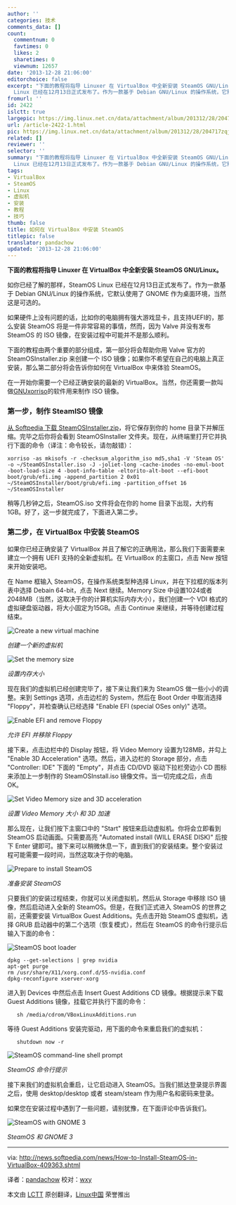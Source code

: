 ```yaml
---
author: ''
categories: 技术
comments_data: []
count:
  commentnum: 0
  favtimes: 0
  likes: 2
  sharetimes: 0
  viewnum: 12657
date: '2013-12-28 21:06:00'
editorchoice: false
excerpt: "下面的教程将指导 Linuxer 在 VirtualBox 中全新安装 SteamOS GNU/Linux。\r\n如你已经了解的那样，SteamOS
  Linux 已经在12月13日正式发布了。作为一款基于 Debian GNU/Linux 的操作系统，它默认使用了 GNOME 作为桌面  ..."
fromurl: ''
id: 2422
islctt: true
largepic: https://img.linux.net.cn/data/attachment/album/201312/28/204717zqjwmw78oj7not2e.png
url: /article-2422-1.html
pic: https://img.linux.net.cn/data/attachment/album/201312/28/204717zqjwmw78oj7not2e.png.thumb.jpg
related: []
reviewer: ''
selector: ''
summary: "下面的教程将指导 Linuxer 在 VirtualBox 中全新安装 SteamOS GNU/Linux。\r\n如你已经了解的那样，SteamOS
  Linux 已经在12月13日正式发布了。作为一款基于 Debian GNU/Linux 的操作系统，它默认使用了 GNOME 作为桌面  ..."
tags:
- VirtualBox
- SteamOS
- Linux
- 虚拟机
- 安装
- 教程
- 技巧
thumb: false
title: 如何在 VirtualBox 中安装 SteamOS
titlepic: false
translator: pandachow
updated: '2013-12-28 21:06:00'
---
```


**下面的教程将指导 Linuxer 在 VirtualBox 中全新安装 SteamOS GNU/Linux。**


如你已经了解的那样，SteamOS Linux 已经在12月13日正式发布了。作为一款基于 Debian GNU/Linux 的操作系统，它默认使用了 GNOME 作为桌面环境，当然这是可选的。


如果硬件上没有问题的话，比如你的电脑拥有强大游戏显卡，且支持UEFI的，那么安装 SteamOS 将是一件非常容易的事情，然而，因为 Valve 并没有发布 SteamOS 的 ISO 镜像，在安装过程中可能并不是那么顺利。


下面的教程由两个重要的部分组成，第一部分将会帮助你用 Valve 官方的 SteamOSInstaller.zip 来创建一个 ISO 镜像；如果你不希望在自己的电脑上真正安装，那么第二部分将会告诉你如何在 VirtualBox 中来体验 SteamOS。


在一开始你需要一个已经正确安装的最新的 VirtualBox。当然，你还需要一款叫做[GNUxorriso](http://linux.softpedia.com/get/Programming/Libraries/GNU-xorriso-36759.shtml)的软件用来制作 ISO 镜像。


### 第一步，制作 SteamISO 镜像


[从 Softpedia 下载 SteamOSInstaller.zip](http://linux.softpedia.com/get/System/Operating-Systems/Linux-Distributions/SteamOS-103040.shtml)，将它保存到你的 home 目录下并解压缩。完毕之后你将会看到 SteamOSInstaller 文件夹。现在，从终端里打开它并执行下面的命令（译注：命令较长，请勿敲错）：



```
xorriso -as mkisofs -r -checksum_algorithm_iso md5,sha1 -V 'Steam OS' -o ~/SteamOSInstaller.iso -J -joliet-long -cache-inodes -no-emul-boot -boot-load-size 4 -boot-info-table -eltorito-alt-boot --efi-boot boot/grub/efi.img -append_partition 2 0x01 ~/SteamOSInstaller/boot/grub/efi.img -partition_offset 16 ~/SteamOSInstaller
```

稍等几秒钟之后，SteamOS.iso 文件将会在你的 home 目录下出现，大约有 1GB。好了，这一步就完成了，下面进入第二步。


### 第二步，在 VirtualBox 中安装 SteamOS


如果你已经正确安装了 VirtualBox 并且了解它的正确用法，那么我们下面需要来建立一个拥有 UEFI 支持的全新虚拟机。在 VirtualBox 的主窗口，点击 New 按钮来开始安装吧。


在 Name 框输入 SteamOS，在操作系统类型种选择 Linux，并在下拉框的版本列表中选择 Debain 64-bit，点击 Next 继续。Memory Size 中设置1024或者2048MB（当然，这取决于你的计算机实际内存大小），我们创建一个 VDI 格式的虚拟硬盘驱动器，将大小固定为15GB。点击 Continue 来继续，并等待创建过程结束。


![Create a new virtual machine](https://img.linux.net.cn/data/attachment/album/201312/28/204717zqjwmw78oj7not2e.png)


*创建一个新的虚拟机*


![Set the memory size](https://img.linux.net.cn/data/attachment/album/201312/28/2047184iaplthazh8p882g.png)


*设置内存大小*


现在我们的虚拟机已经创建完毕了，接下来让我们来为 SteamOS 做一些小小的调整。来到 Settings 选项，点击边栏的 System，然后在 Boot Order 中取消选择 "Floppy"，并检查确认已经选择 "Enable EFI (special OSes only)" 选项。


![Enable EFI and remove Floppy](https://img.linux.net.cn/data/attachment/album/201312/28/2047204siphmdspcbwxjip.png)


*允许 EFI 并移除 Floppy*


接下来，点击边栏中的 Display 按钮，将 Video Memory 设置为128MB，并勾上 "Enable 3D Acceleration" 选项。然后，进入边栏的 Storage 部分，点击 "Controller: IDE" 下面的 "Empty"，并点击 CD/DVD 驱动下拉栏旁边小 CD 图标来添加上一步制作的 SteamOSInstall.iso 镜像文件。当一切完成之后，点击 OK。


![Set Video Memory size and 3D acceleration](https://img.linux.net.cn/data/attachment/album/201312/28/204722bsgw1ids1sgw7ok9.png)


*设置 Video Memory 大小 和 3D 加速*


那么现在，让我们按下主窗口中的 "Start" 按钮来启动虚拟机。你将会立即看到 SteamOS 启动画面。只需要高亮 "Automated install (WILL ERASE DISK)" 后按下 Enter 键即可。接下来可以稍微休息一下，直到我们的安装结束。整个安装过程可能需要一段时间，当然这取决于你的电脑。


![Prepare to install SteamOS](https://img.linux.net.cn/data/attachment/album/201312/28/204723z33phh67x4wpgppj.png)


*准备安装 SteamOS*


只要我们的安装过程结束，你就可以关闭虚拟机，然后从 Storage 中移除 ISO 镜像，然后启动进入全新的 SteamOS。但是，在我们正式进入 SteamOS 的世界之前，还需要安装 VirtualBox Guest Additions。先点击开始 SteamOS 虚拟机，选择 GRUB 启动器中的第二个选项（恢复模式），然后在 SteamOS 的命令行提示后输入下面的命令：


![SteamOS boot loader](https://img.linux.net.cn/data/attachment/album/201312/28/204725x7a2soebdy33kz0y.png)



```
dpkg --get-selections | grep nvidia
apt-get purge 
rm /usr/share/X11/xorg.conf.d/55-nvidia.conf
dpkg-reconfigure xserver-xorg

```

进入到 Devices 中然后点击 Insert Guest Additions CD 镜像。根据提示来下载 Guest Additions 镜像，挂载它并执行下面的命令：



```
   sh /media/cdrom/VBoxLinuxAdditions.run

```

等待 Guest Additions 安装完驱动，用下面的命令来重启我们的虚拟机：



```
   shutdown now -r

```

![SteamOS command-line shell prompt](https://img.linux.net.cn/data/attachment/album/201312/28/204726pici75z5ffxq2gp5.png)


*SteamOS 命令行提示*


接下来我们的虚拟机会重启，让它启动进入 SteamOS。当我们抵达登录提示界面之后，使用 desktop/desktop 或者 steam/steam 作为用户名和密码来登录。


如果您在安装过程中遇到了一些问题，请别犹豫，在下面评论中告诉我们。


![SteamOS with GNOME 3](https://img.linux.net.cn/data/attachment/album/201312/28/2047292caxsomcueole0cl.png)


*SteamOS 和 GNOME 3*




---


via: <http://news.softpedia.com/news/How-to-Install-SteamOS-in-VirtualBox-409363.shtml>


译者：[pandachow](https://github.com/pandachow) 校对：[wxy](https://github.com/wxy)


本文由 [LCTT](https://github.com/LCTT/TranslateProject) 原创翻译，[Linux中国](http://linux.cn/) 荣誉推出